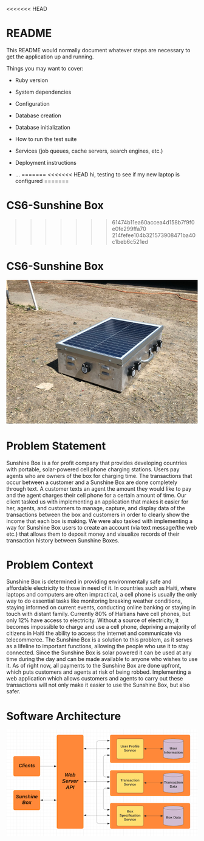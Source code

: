 <<<<<<< HEAD
# README

This README would normally document whatever steps are necessary to get the
application up and running.

Things you may want to cover:

* Ruby version

* System dependencies

* Configuration

* Database creation

* Database initialization

* How to run the test suite

* Services (job queues, cache servers, search engines, etc.)

* Deployment instructions

* ...
=======
<<<<<<< HEAD
hi, testing to see if my new laptop is configured
=======
# CS6-Sunshine Box
>>>>>>> 61474b11ea60accea4d158b7f9f0e0fe299ffa70
>>>>>>> 214fefee104b321573908471ba40c1beb6c521ed

# CS6-Sunshine Box
![Alt Text](SunshineBoxHardware.png)

# Problem Statement
Sunshine Box is a for profit company that provides developing countries with portable, solar-powered cell phone charging stations. Users pay agents who are owners of the box for charging time. The transactions that occur between a customer and a Sunshine Box are done completely through  text. A customer texts an agent the amount they would like to pay and the agent charges their cell phone for a certain amount of time. Our client tasked us with implementing  an application that makes it easier for her, agents, and customers to  manage, capture, and display data of the transactions between the box and customers in order to clearly show the income that each box is making. We were also tasked with implementing a way for Sunshine Box users to create an account (via text message/the web etc.) that allows them to deposit money and visualize records of their transaction history between Sunshine Boxes.

# Problem Context
Sunshine Box is determined in providing environmentally safe and affordable electricity to those in need of it. In countries such as Haiti, where laptops and computers are often impractical, a cell phone is usually the only way to do essential tasks like monitoring breaking weather conditions, staying informed on current events, conducting online banking or staying in touch with distant family. Currently 80% of Haitians have cell phones, but only 12% have access to electricity. Without a source of electricity, it becomes impossible to charge and use a cell phone, depriving a majority of citizens in Haiti the ability to access the internet and communicate via telecommerce. The Sunshine Box is a solution to this problem, as it serves as a lifeline to important functions, allowing the people who use it to stay connected. Since the Sunshine Box is solar powered it can be used at any time during the day and can be made available to anyone who wishes to use it. As of right now, all payments to the Sunshine Box are done upfront, which puts customers and agents at risk of being robbed. Implementing a web application which allows customers and agents to carry out these transactions will not only make it easier to use the Sunshine Box, but also safer.

# Software Architecture
![Alt Text](SoftwareArchitecture.png)

